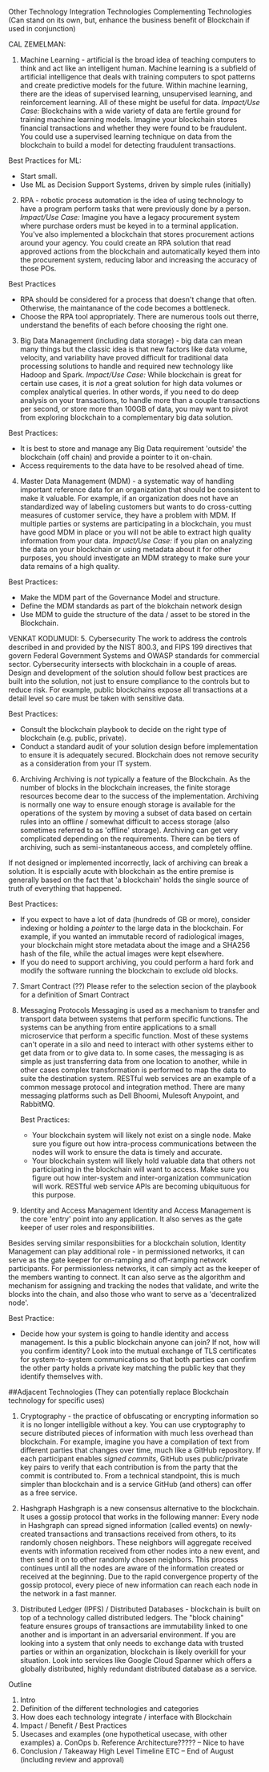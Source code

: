 Other Technology Integration
Technologies
Complementing Technologies (Can stand on its own, but, enhance the business benefit of Blockchain if used in conjunction)

CAL ZEMELMAN:
1.	Machine Learning - artificial is the broad idea of teaching computers to think and act like an intelligent human. Machine learning is a subfield of artificial intelligence that deals with training computers to spot patterns and create predictive models for the future. Within machine learning, there are the ideas of supervised learning, unsupervised learning, and reinforcement learning. All of these might be useful for data. *Impact/Use Case:* Blockchains with a wide variety of data are fertile ground for training machine learning models. Imagine your blockchain stores financial transactions and whether they were found to be fraudulent. You could use a supervised learning technique on data from the blockchain to build a model for detecting fraudulent transactions.

Best Practices for ML:
* Start small.
* Use ML as Decision Support Systems, driven by simple rules (initially)

2.	RPA - robotic process automation is the idea of using technology to have a program perform tasks that were previously done by a person. *Impact/Use Case:* Imagine you have a legacy procurement system where purchase orders must be keyed in to a terminal application. You've also implemented a blockchain that stores procurement actions around your agency. You could create an RPA solution that read approved actions from the blockchain and automatically keyed them into the procurement system, reducing labor and increasing the accuracy of those POs.

Best Practices
* RPA should be considered for a process that doesn't change that often. Otherwise, the maintanance of the code becomes a bottleneck.
* Choose the RPA tool appropriately. There are numerous tools out therre, understand the benefits of each before choosing the right one.

3.	Big Data Management (including data storage) - big data can mean many things but the classic idea  is that new factors like data volume, velocity, and variability have proved difficult for traditional data processing solutions to handle and required new technology like Hadoop and Spark. *Impact/Use Case:* While blockchain is great for certain use cases, it is _not_ a great solution for high data volumes or complex analytical queries. In other words, if you need to do deep analysis on your transactions, to handle more than a couple transactions per second, or store more than 100GB of data, you may want to pivot from exploring blockchain to a complementary big data solution.

Best Practices:
* It is best to store and manage any Big Data requirement 'outside' the blockchain (off chain) and provide a pointer to it on-chain.
* Access requirements to the data have to be resolved ahead of time.

4.	Master Data Management (MDM) - a systematic way of handling important reference data for an organization that should be consistent to make it valuable. For example, if an organization does not have an standardized way of labeling customers but wants to do cross-cutting measures of customer service, they have a problem with MDM. If multiple parties or systems are participating in a blockchain, you must have good MDM in place or you will not be able to extract high quality information from your data. *Impact/Use Case:* if you plan on analyzing the data on your blockchain or using metadata about it for other purposes, you should investigate an MDM strategy to make sure your data remains of a high quality. 

Best Practices:
* Make the MDM part of the Governance Model and structure.
* Define the MDM standards as part of the blokchain network design
* Use MDM to guide the structure of the data / asset to be stored in the Blockchain.

VENKAT KODUMUDI:
5.	Cybersecurity
    The work to address the controls described in and provided by the NIST 800.3, and FIPS 199 directives that govern Federal Government Systems and OWASP standards for commercial sector. Cybersecurity intersects with blockchain in a couple of areas. Design and development of the solution should follow best practices are built into the solution, not just to ensure compliance to the controls but to reduce risk. For example, public blockchains expose all transactions at a detail level so care must be taken with sensitive data. 
    
Best Practices:
* Consult the blockchain playbook to decide on the right type of blockchain (e.g. public, private).
* Conduct a standard audit of your solution design before implementation to ensure it is adequately secured. Blockchain does not remove security as a consideration from your IT system.

6.	Archiving
    Archiving is *not* typically a feature of the Blockchain. As the number of blocks in the blockchain increases, the finite storage resources become dear to the success of the implementation. Archiving is normally one way to ensure enough storage is available for the operations of the system by moving a subset of data based on certain rules into an offline / somewhat difficult to access storage (also sometimes referred to as 'offline' storage). Archiving can get very complicated depending on the requirements. There can be tiers of archiving, such as semi-instantaneous access, and completely offline.

If not designed or implemented incorrectly, lack of archiving can break a solution. It is espcially acute with blockchain as the entire premise is generally based on the fact that 'a blockchain' holds the single source of truth of everything that happened. 

Best Practices:
* If you expect to have a lot of data (hundreds of GB or more), consider indexing or holding a _pointer_ to the large data in the blockchain. For example, if you wanted an immutable record of radiological images, your blockchain might store metadata about the image and a SHA256 hash of the file, while the actual images were kept elsewhere.
* If you do need to support archiving, you could perform a hard fork and modify the software running the blockchain to exclude old blocks.

7.	Smart Contract (??)
    Please refer to the selection secion of the playbook for a definition of Smart Contract

8.	Messaging Protocols 
    Messaging is used as a mechanism to transfer and transport data between systems that perform specific functions. The systems can be anything from entire applications to a small microservice that perform a specific function. Most of these systems can't operate in a silo and need to interact with other systems either to get data from or to give data to. In some cases, the messaging is as simple as just transferring data from one location to another, while in other cases complex transformation is performed to map the data to suite the destination system. RESTful web services are an example of a common message protocol and integration method. There are many messaging platforms such as Dell Bhoomi, Mulesoft Anypoint, and RabbitMQ. 
    
    
    Best Practices:
    * Your blockchain system will likely not exist on a single node. Make sure you figure out how intra-process communications between the nodes will work to ensure the data is timely and accurate.
    * Your blockchain system will likely hold valuable data that others not participating in the blockchain will want to access. Make sure you figure out how inter-system and inter-organization communication will work. RESTful web service APIs are becoming ubiquituous for this purpose.

    
9. Identity and Access Management
Identity and Access Management is the core 'entry' point into any application. It also serves as the gate keeper of user roles and responsibilities.

Besides serving similar responsibiities for a blockchain solution, Identity Management can play additional role - in permissioned networks, it can serve as the gate keeper for on-ramping and off-ramping network participants. For permissionless networks, it can simply act as the keeper of the members wanting to connect. It can also serve as the algorithm and mechanism for assigning and tracking the nodes that validate, and write the blocks into the chain, and also those who want to serve as a 'decentralized node'.

Best Practice:
* Decide how your system is going to handle identity and access management. Is this a public blockchain anyone can join? If not, how will you confirm identity? Look into the mutual exchange of TLS certificates for system-to-system communications so that both parties can confirm the other party holds a private key matching the public key that they identify themselves with.

##Adjacent Technologies 
(They can potentially replace Blockchain technology for specific uses)
1.	Cryptography - the practice of obfuscating or encrypting information so it is no longer intelligible without a key. You can use cryptography to secure distributed pieces of information with much less overhead than blockchain. For example, imagine you have a compilation of text from different parties that changes over time, much like a GitHub repository. If each participant enables _signed commits_, GitHub uses public/private key pairs to verify that each contribution is from the party that the commit is contributed to. From a technical standpoint, this is much simpler than blockchain and is a service GitHub (and others) can offer as a free service.

2.	Hashgraph
Hashgraph is a new consensus alternative to the blockchain. It uses a gossip protocol that works in the following manner: Every node in Hashgraph can spread signed information (called events) on newly-created transactions and transactions received from others, to its randomly chosen neighbors. These neighbors will aggregate received events with information received from other nodes into a new event, and then send it on to other randomly chosen neighbors. This process continues until all the nodes are aware of the information created or received at the beginning. Due to the rapid convergence property of the gossip protocol, every piece of new information can reach each node in the network in a fast manner.
3.	Distributed Ledger (IPFS) / Distributed Databases  - blockchain is built on top of a technology called distributed ledgers. The "block chaining" feature ensures groups of transactions are immutability linked to one another and is important in an adversarial environment. If you are looking into a system that only needs to exchange data with trusted parties or within an organization, blockchain is likely overkill for your situation. Look into services like Google Cloud Spanner which offers a globally distributed, highly redundant distributed database as a service.

Outline
1.	Intro
2.	Definition of the different technologies and categories
3.	How does each technology integrate / interface with Blockchain
4.	Impact / Benefit / Best Practices
5.	Usecases and examples (one hypothetical usecase, with other examples)
a.	ConOps
b.	Reference Architecture????? – Nice to have
6.	Conclusion / Takeaway
High Level Timeline
ETC – End of August (including review and approval)

